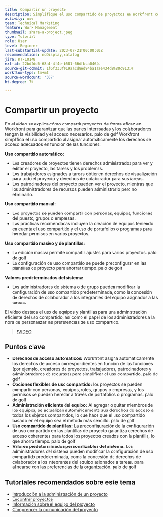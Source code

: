 ```yaml
---
title: Compartir un proyecto
description: Simplifique el uso compartido de proyectos en Workfront con derechos de acceso automáticos, opciones flexibles, administración basada en equipos, uso compartido de plantillas y valores predeterminados del sistema personalizables para una colaboración optimizada.
activity: use
team: Technical Marketing
feature: Work Management
thumbnail: share-a-project.jpeg
type: Tutorial
role: User
level: Beginner
last-substantial-update: 2023-07-21T00:00:00Z
recommendations: noDisplay,catalog
jira: KT-10148
exl-id: 22bd2dd6-68a1-4f4e-b581-66dfbca0464c
source-git-commit: 1f6f333f919aacd8ed94ba1aae434d8a80c91314
workflow-type: tm+mt
source-wordcount: '357'
ht-degree: 7%

---
```


# Compartir un proyecto

En el vídeo se explica cómo compartir proyectos de forma eficaz en Workfront para garantizar que las partes interesadas y los colaboradores tengan la visibilidad y el acceso necesarios. palo de golf Workfront simplifica el uso compartido al asignar automáticamente los derechos de acceso adecuados en función de las funciones:

**Uso compartido automático:**
* Los creadores de proyectos tienen derechos administrados para ver y editar el proyecto, las tareas y los problemas.
* Los trabajadores asignados a tareas obtienen derechos de visualización para todo el proyecto y derechos de colaborador para sus tareas.
* Los patrocinadores del proyecto pueden ver el proyecto, mientras que los administradores de recursos pueden administrarlo pero no eliminarlo.

**Uso compartido manual:**
* Los proyectos se pueden compartir con personas, equipos, funciones del puesto, grupos o empresas.
* Las prácticas recomendadas incluyen la creación de equipos teniendo en cuenta el uso compartido y el uso de portafolios o programas para heredar permisos en varios proyectos.

**Uso compartido masivo y de plantillas:**
* La edición masiva permite compartir ajustes para varios proyectos. palo de golf
* La configuración de uso compartido se puede preconfigurar en las plantillas de proyecto para ahorrar tiempo. palo de golf

**Valores predeterminados del sistema:**
* Los administradores de sistema o de grupo pueden modificar la configuración de uso compartido predeterminada, como la concesión de derechos de colaborador a los integrantes del equipo asignados a las tareas.

El vídeo destaca el uso de equipos y plantillas para una administración eficiente del uso compartido, así como el papel de los administradores a la hora de personalizar las preferencias de uso compartido.

>[!VIDEO](https://video.tv.adobe.com/v/3418904/?quality=12&learn=on&enablevpops)

## Puntos clave

* **Derechos de acceso automáticos:** Workfront asigna automáticamente los derechos de acceso correspondientes en función de las funciones (por ejemplo, creadores de proyectos, trabajadores, patrocinadores y administradores de recursos) para simplificar el uso compartido. palo de golf
* **Opciones flexibles de uso compartido:** los proyectos se pueden compartir con personas, equipos, roles, grupos o empresas, y los permisos se pueden heredar a través de portafolios o programas. palo de golf
* **Administración eficiente del equipo:** Al agregar o quitar miembros de los equipos, se actualizan automáticamente sus derechos de acceso a todos los objetos compartidos, lo que hace que el uso compartido basado en el equipo sea el método más sencillo. palo de golf
* **Uso compartido de plantillas:** La preconfiguración de la configuración de uso compartido en las plantillas de proyecto garantiza derechos de acceso coherentes para todos los proyectos creados con la plantilla, lo que ahorra tiempo. palo de golf
* **Valores predeterminados personalizables del sistema:** Los administradores del sistema pueden modificar la configuración de uso compartido predeterminada, como la concesión de derechos de colaborador a los integrantes del equipo asignados a tareas, para alinearse con las preferencias de la organización. palo de golf


## Tutoriales recomendados sobre este tema

* [Introducción a la administración de un proyecto](/help/manage-work/projects/getting-started-manage-a-project.md)
* [Encontrar proyectos](/help/manage-work/projects/find-projects.md)
* [Información sobre el equipo del proyecto](/help/manage-work/projects/understand-the-project-team.md)
* [Comprender la comunicación del proyecto](/help/manage-work/projects/understand-project-communication.md)

